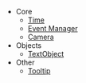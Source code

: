 - Core
    - [Time](documentation/Core/Time.md)
    - [Event Manager](documentation/Core/EventManager.md)
    - [Camera](documentation/Core/Camera.md)
- Objects
    - [TextObject](documentation/Objects/TextObject.md)
- Other
    - [Tooltip](documentation/Other/Tooltip.md)